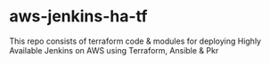 # aws-jenkins-ha-tf
This repo consists of terraform code &amp; modules for deploying Highly Available Jenkins on AWS using Terraform, Ansible &amp; Pkr
